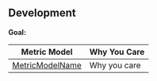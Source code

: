 ## Development

**Goal:** 

| Metric Model | Why You Care |
| --- | --- |
| [MetricModelName](metric-model.md)| Why you care |
